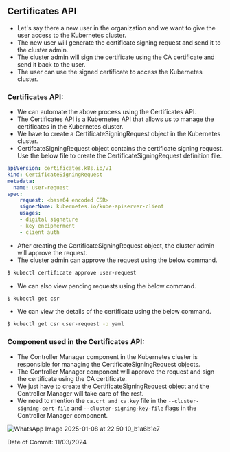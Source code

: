 ## Certificates API

- Let's say there a new user in the organization and we want to give the user access to the Kubernetes cluster.
- The new user will generate the certificate signing request and send it to the cluster admin.
- The cluster admin will sign the certificate using the CA certificate and send it back to the user.
- The user can use the signed certificate to access the Kubernetes cluster.

### Certificates API:

- We can automate the above process using the Certificates API.
- The Certificates API is a Kubernetes API that allows us to manage the certificates in the Kubernetes cluster.
- We have to create a CertificateSigningRequest object in the Kubernetes cluster.
- CertifcateSigningRequest object contains the certificate signing request. Use the below file to create the CertificateSigningRequest definition file.
    
```yaml
apiVersion: certificates.k8s.io/v1
kind: CertificateSigningRequest
metadata:
  name: user-request
spec:
    request: <base64 encoded CSR>
    signerName: kubernetes.io/kube-apiserver-client
    usages:
    - digital signature
    - key encipherment
    - client auth
```
- After creating the CertificateSigningRequest object, the cluster admin will approve the request.
- The cluster admin can approve the request using the below command.
    
```bash
$ kubectl certificate approve user-request
```
- We can also view pending requests using the below command.
    
```bash
$ kubectl get csr
```

- We can view the details of the certificate using the below command.
    
```bash
$ kubectl get csr user-request -o yaml
```

### Component used in the Certificates API:

- The Controller Manager component in the Kubernetes cluster is responsible for managing the CertificateSigningRequest objects.
- The Controller Manager component will approve the request and sign the certificate using the CA certificate.
- We just have to create the CertificateSigningRequest object and the Controller Manager will take care of the rest.
- We need to mention the `ca.crt and ca.key` file in the `--cluster-signing-cert-file` and `--cluster-signing-key-file` flags in the Controller Manager component.

![WhatsApp Image 2025-01-08 at 22 50 10_b1a6b1e7](https://github.com/user-attachments/assets/b68730c2-f26f-4e1f-a525-5aac60ac6ce2)

Date of Commit: 11/03/2024
